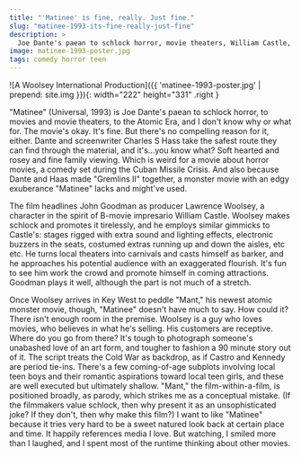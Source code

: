 ```yaml
---
title: "'Matinee' is fine, really. Just fine."
slug: "matinee-1993-its-fine-really-just-fine"
description: >
  Joe Dante's paean to schlock horror, movie theaters, William Castle, the Cold War, and I don't know why or what for.
image: matinee-1993-poster.jpg
tags: comedy horror teen
---
```

![A Woolsey International Production]({{ 'matinee-1993-poster.jpg' | prepend: site.img }}){: width="222" height="331" .right }

"Matinee" (Universal, 1993) is Joe Dante's paean to schlock horror, to movies and movie theaters, to the Atomic Era, and I don't know why or what for. The movie's okay. It's fine. But there's no compelling reason for it, either. <!--more-->Dante and screenwriter Charles S Hass take the safest route they can find through the material, and it's...you know what? Soft hearted and rosey and fine family viewing. Which is weird for a movie about horror movies, a comedy set during the Cuban Missile Crisis. And also because Dante and Haas made "Gremlins II" together, a monster movie with an edgy exuberance "Matinee" lacks and might've used.

The film headlines John Goodman as producer Lawrence Woolsey, a character in the spirit of B-movie impresario William Castle. Woolsey makes schlock and promotes it tirelessly, and he employs similar gimmicks to Castle's: stages rigged with extra sound and lighting effects, electronic buzzers in the seats, costumed extras running up and down the aisles, etc etc. He turns local theaters into carnivals and casts himself as barker, and he approaches his potential audience with an exaggerated flourish. It's fun to see him work the crowd and promote himself in coming attractions. Goodman plays it well, although the part is not much of a stretch.

Once Woolsey arrives in Key West to peddle "Mant," his newest atomic monster movie, though, "Matinee" doesn't have much to say. How could it? There isn't enough room in the premise. Woolsey is a guy who loves movies, who believes in what he's selling. His customers are receptive. Where do you go from there? It's tough to photograph someone's unabashed love of an art form, and tougher to fashion a 90 minute story out of it. The script treats the Cold War as backdrop, as if Castro and Kennedy are period tie-ins. There's a few coming-of-age subplots involving local teen boys and their romantic aspirations toward local teen girls, and these are well executed but ultimately shallow. "Mant," the film-within-a-film, is positioned broadly, as parody, which strikes me as a conceptual mistake. (If the filmmakers value schlock, then why present it as an unsophisticated joke? If they don't, then why make this film?) I want to like "Matinee" because it tries very hard to be a sweet natured look back at certain place and time. It happily references media I love. But watching, I smiled more than I laughed, and I spent most of the runtime thinking about other movies.

